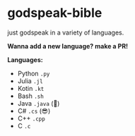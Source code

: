 # godspeak-bible
just godspeak in a variety of languages.

**Wanna add a new language? make a PR!**

**Languages:**
* Python `.py`
* Julia `.jl`
* Kotin `.kt`
* Bash `.sh`
* Java `.java` (🤮)
* C# `.cs` (😎)
* C++ `.cpp`
* C `.c`